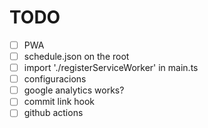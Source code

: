 # TODO

- [ ] PWA
- [ ] schedule.json on the root
- [ ] import './registerServiceWorker' in main.ts
- [ ] configuracions
- [ ] google analytics works?
- [ ] commit link hook
- [ ] github actions
